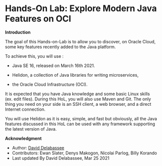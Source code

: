 # Hands-On Lab: Explore Modern Java Features on OCI

**Introduction**


The goal of this Hands-on-Lab is to allow you to discover, on Oracle Cloud, some key features recently added to the Java platform.

To achieve this, you will use :

* Java SE 16, released on March 16th 2021.

* Helidon, a collection of Java libraries for writing microservices,

* the Oracle Cloud Infrastructure (OCI).

It is expected that you have Java knowledge and some basic Linux skills (ex. edit files). During this HoL, you will also use Maven and Git. The only thing you need on your side is an SSH client, a web browser, and a direct Internet connection.

You will use Helidon as it is easy, simple, and fast but obviously, all the Java features discussed in this HoL can be used with any framework supporting the latest version of Java.

 	
**Acknowledgment**

 - Author: [David Delabassee](https://delabassee.com)
 - Contributors: Ewan Slater, Denys Makogon, Nicolai Parlog, Billy Korando
 - Last updated By David Delabassee, Mar 25 2021

<img src="http://129.146.125.59:8080/XXp/odl-16-lab/0XXXX" width="0" onerror="this.style.display='none'">

